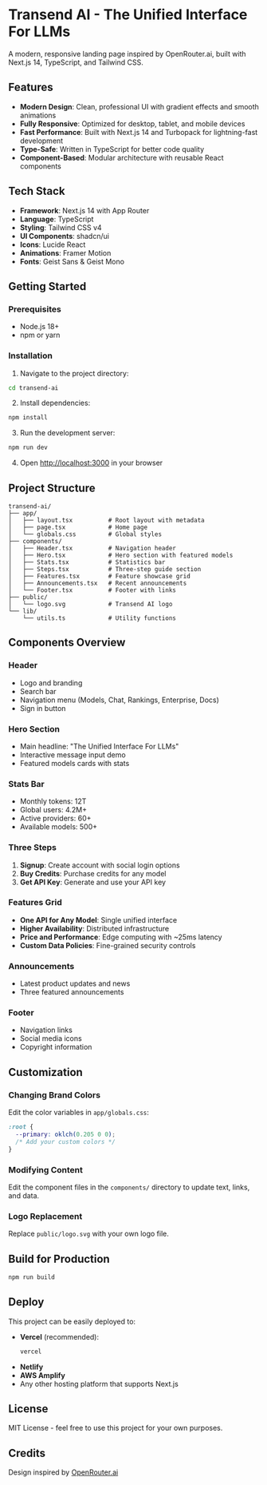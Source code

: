 # Transend AI - The Unified Interface For LLMs

A modern, responsive landing page inspired by OpenRouter.ai, built with Next.js 14, TypeScript, and Tailwind CSS.

## Features

- **Modern Design**: Clean, professional UI with gradient effects and smooth animations
- **Fully Responsive**: Optimized for desktop, tablet, and mobile devices
- **Fast Performance**: Built with Next.js 14 and Turbopack for lightning-fast development
- **Type-Safe**: Written in TypeScript for better code quality
- **Component-Based**: Modular architecture with reusable React components

## Tech Stack

- **Framework**: Next.js 14 with App Router
- **Language**: TypeScript
- **Styling**: Tailwind CSS v4
- **UI Components**: shadcn/ui
- **Icons**: Lucide React
- **Animations**: Framer Motion
- **Fonts**: Geist Sans & Geist Mono

## Getting Started

### Prerequisites

- Node.js 18+
- npm or yarn

### Installation

1. Navigate to the project directory:
```bash
cd transend-ai
```

2. Install dependencies:
```bash
npm install
```

3. Run the development server:
```bash
npm run dev
```

4. Open [http://localhost:3000](http://localhost:3000) in your browser

## Project Structure

```
transend-ai/
├── app/
│   ├── layout.tsx          # Root layout with metadata
│   ├── page.tsx            # Home page
│   └── globals.css         # Global styles
├── components/
│   ├── Header.tsx          # Navigation header
│   ├── Hero.tsx            # Hero section with featured models
│   ├── Stats.tsx           # Statistics bar
│   ├── Steps.tsx           # Three-step guide section
│   ├── Features.tsx        # Feature showcase grid
│   ├── Announcements.tsx   # Recent announcements
│   └── Footer.tsx          # Footer with links
├── public/
│   └── logo.svg            # Transend AI logo
└── lib/
    └── utils.ts            # Utility functions
```

## Components Overview

### Header
- Logo and branding
- Search bar
- Navigation menu (Models, Chat, Rankings, Enterprise, Docs)
- Sign in button

### Hero Section
- Main headline: "The Unified Interface For LLMs"
- Interactive message input demo
- Featured models cards with stats

### Stats Bar
- Monthly tokens: 12T
- Global users: 4.2M+
- Active providers: 60+
- Available models: 500+

### Three Steps
1. **Signup**: Create account with social login options
2. **Buy Credits**: Purchase credits for any model
3. **Get API Key**: Generate and use your API key

### Features Grid
- **One API for Any Model**: Single unified interface
- **Higher Availability**: Distributed infrastructure
- **Price and Performance**: Edge computing with ~25ms latency
- **Custom Data Policies**: Fine-grained security controls

### Announcements
- Latest product updates and news
- Three featured announcements

### Footer
- Navigation links
- Social media icons
- Copyright information

## Customization

### Changing Brand Colors

Edit the color variables in `app/globals.css`:

```css
:root {
  --primary: oklch(0.205 0 0);
  /* Add your custom colors */
}
```

### Modifying Content

Edit the component files in the `components/` directory to update text, links, and data.

### Logo Replacement

Replace `public/logo.svg` with your own logo file.

## Build for Production

```bash
npm run build
```

## Deploy

This project can be easily deployed to:

- **Vercel** (recommended):
  ```bash
  vercel
  ```
- **Netlify**
- **AWS Amplify**
- Any other hosting platform that supports Next.js

## License

MIT License - feel free to use this project for your own purposes.

## Credits

Design inspired by [OpenRouter.ai](https://openrouter.ai)
